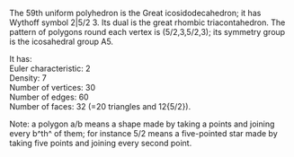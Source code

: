 The 59th uniform polyhedron is the Great icosidodecahedron; it has
Wythoff symbol 2|5/2 3. Its dual is the great rhombic triacontahedron.
The pattern of polygons round each vertex is (5/2,3,5/2,3); its symmetry
group is the icosahedral group A5.

It has:\
 Euler characteristic: 2\
 Density: 7\
 Number of vertices: 30\
 Number of edges: 60\
 Number of faces: 32 (=20 triangles and 12{5/2}).

Note: a polygon a/b means a shape made by taking a points and joining
every b^th^ of them; for instance 5/2 means a five-pointed star made by
taking five points and joining every second point.
